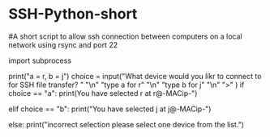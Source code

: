 # SSH-Python-short
#A short script to allow ssh connection between computers on a local network using rsync and port 22

import subprocess

print("a = r, b = j")
choice = input("What device would you likr to connect to for SSH file transfer? "
          "\n" "type a for r"
          "\n" "type b for j"
          "\n" ">" )
if choice == "a":
  print(You have selected r at r@-MACip-")

elif choice == "b":
  print("You have selected j at j@-MACip-")

else:
  print("incorrect selection please select one device from the list.")

